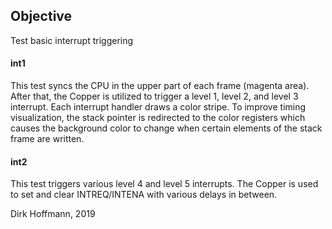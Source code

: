 ## Objective

Test basic interrupt triggering

#### int1

This test syncs the CPU in the upper part of each frame (magenta area). After that, the Copper is utilized to trigger a level 1, level 2, and level 3 interrupt. Each interrupt handler draws a color stripe. To improve timing visualization, the stack pointer is redirected to the color registers which causes the background color to change when certain elements of the stack frame are written. 

#### int2

This test triggers various level 4 and level 5 interrupts. The Copper is used to set and clear INTREQ/INTENA with various delays in between.

Dirk Hoffmann, 2019
